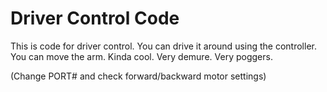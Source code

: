 # Driver Control Code
This is code for driver control. You can drive it around using the controller. You can move the arm. Kinda cool. Very demure. Very poggers.

(Change PORT# and check forward/backward motor settings)
